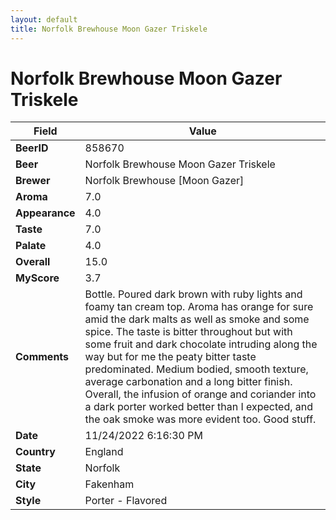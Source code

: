 ```yaml
---
layout: default
title: Norfolk Brewhouse Moon Gazer Triskele 
---
```


# Norfolk Brewhouse Moon Gazer Triskele 

| Field         | Value     |
|---------------|-----------|
| **BeerID** | 858670 |
| **Beer** | Norfolk Brewhouse Moon Gazer Triskele  |
| **Brewer** | Norfolk Brewhouse [Moon Gazer] |
| **Aroma** | 7.0 |
| **Appearance** | 4.0 |
| **Taste** | 7.0 |
| **Palate** | 4.0 |
| **Overall** | 15.0 |
| **MyScore** | 3.7 |
| **Comments** | Bottle. Poured dark brown with ruby lights and foamy tan cream top. Aroma has orange for sure amid the dark malts as well as smoke and some spice. The taste is bitter throughout but with some fruit and dark chocolate intruding along the way but for me the peaty bitter taste predominated. Medium bodied, smooth texture, average carbonation and a long bitter finish. Overall, the infusion of orange and coriander into a dark porter worked better than I expected, and the oak smoke was more evident too. Good stuff. |
| **Date** | 11/24/2022 6:16:30 PM |
| **Country** | England |
| **State** | Norfolk |
| **City** | Fakenham |
| **Style** | Porter - Flavored |
